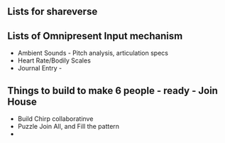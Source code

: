 ## Lists for shareverse

## Lists of Omnipresent Input mechanism
* Ambient Sounds -  Pitch analysis, articulation specs
* Heart Rate/Bodily Scales
* Journal Entry - 

## Things to build to make 6 people - ready - Join House
* Build Chirp collaboratinve
* Puzzle Join All, and Fill the pattern
* 
